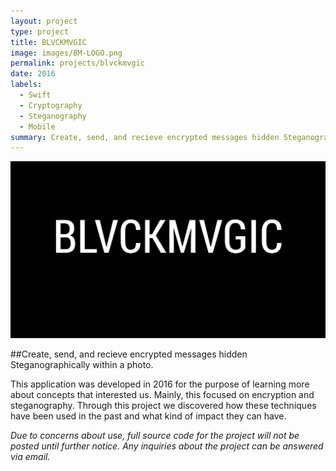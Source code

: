 ```yaml
---
layout: project
type: project
title: BLVCKMVGIC
image: images/BM-LOGO.png
permalink: projects/blvckmvgic
date: 2016
labels:
  - Swift
  - Cryptography
  - Steganography
  - Mobile
summary: Create, send, and recieve encrypted messages hidden Steganographically within a photo. 
---
```

<img class="ui medium right floated rounded image" src="../images/BM-LOGO.png">

##Create, send, and recieve encrypted messages hidden Steganographically within a photo. 

This application was developed in 2016 for the purpose of learning more about concepts that interested us. Mainly, this focused on encryption and steganography. Through this project we discovered how these techniques have been used in the past and what kind of impact they can have. 

*Due to concerns about use, full source code for the project will not be posted until further notice. Any inquiries about the project can be answered via email.*

